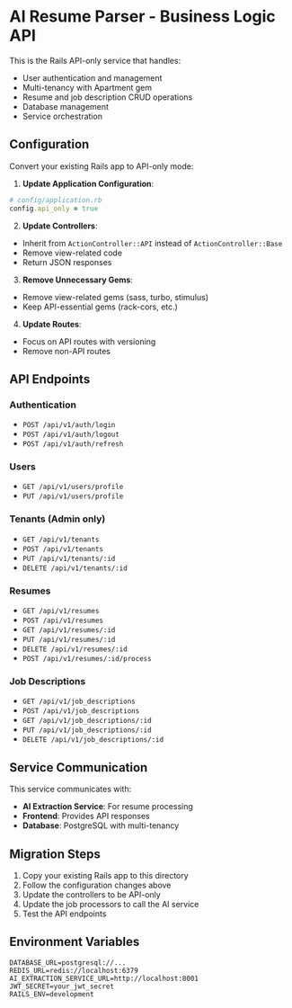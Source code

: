 # AI Resume Parser - Business Logic API

This is the Rails API-only service that handles:
- User authentication and management
- Multi-tenancy with Apartment gem
- Resume and job description CRUD operations
- Database management
- Service orchestration

## Configuration

Convert your existing Rails app to API-only mode:

1. **Update Application Configuration**:
```ruby
# config/application.rb
config.api_only = true
```

2. **Update Controllers**:
- Inherit from `ActionController::API` instead of `ActionController::Base`
- Remove view-related code
- Return JSON responses

3. **Remove Unnecessary Gems**:
- Remove view-related gems (sass, turbo, stimulus)
- Keep API-essential gems (rack-cors, etc.)

4. **Update Routes**:
- Focus on API routes with versioning
- Remove non-API routes

## API Endpoints

### Authentication
- `POST /api/v1/auth/login`
- `POST /api/v1/auth/logout`
- `POST /api/v1/auth/refresh`

### Users
- `GET /api/v1/users/profile`
- `PUT /api/v1/users/profile`

### Tenants (Admin only)
- `GET /api/v1/tenants`
- `POST /api/v1/tenants`
- `PUT /api/v1/tenants/:id`
- `DELETE /api/v1/tenants/:id`

### Resumes
- `GET /api/v1/resumes`
- `POST /api/v1/resumes`
- `GET /api/v1/resumes/:id`
- `PUT /api/v1/resumes/:id`
- `DELETE /api/v1/resumes/:id`
- `POST /api/v1/resumes/:id/process`

### Job Descriptions
- `GET /api/v1/job_descriptions`
- `POST /api/v1/job_descriptions`
- `GET /api/v1/job_descriptions/:id`
- `PUT /api/v1/job_descriptions/:id`
- `DELETE /api/v1/job_descriptions/:id`

## Service Communication

This service communicates with:
- **AI Extraction Service**: For resume processing
- **Frontend**: Provides API responses
- **Database**: PostgreSQL with multi-tenancy

## Migration Steps

1. Copy your existing Rails app to this directory
2. Follow the configuration changes above
3. Update the controllers to be API-only
4. Update the job processors to call the AI service
5. Test the API endpoints

## Environment Variables

```
DATABASE_URL=postgresql://...
REDIS_URL=redis://localhost:6379
AI_EXTRACTION_SERVICE_URL=http://localhost:8001
JWT_SECRET=your_jwt_secret
RAILS_ENV=development
```